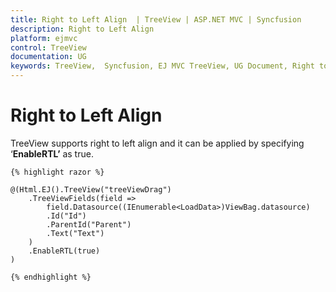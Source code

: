 ```yaml
---
title: Right to Left Align  | TreeView | ASP.NET MVC | Syncfusion
description: Right to Left Align  
platform: ejmvc
control: TreeView
documentation: UG
keywords: TreeView,  Syncfusion, EJ MVC TreeView, UG Document, Right to Left Align 
---
```


# Right to Left Align

TreeView supports right to left align and it can be applied by specifying ‘**EnableRTL’** as true.
    
    
    
    {% highlight razor %}
    
    @(Html.EJ().TreeView("treeViewDrag")
        .TreeViewFields(field =>
            field.Datasource((IEnumerable<LoadData>)ViewBag.datasource)
            .Id("Id")
            .ParentId("Parent")
            .Text("Text")
        )
        .EnableRTL(true)
    )
    
    {% endhighlight %}
    
    
